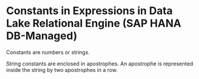 <!-- loioe1012efd1ee74e55938069318e6d2e9a -->

# Constants in Expressions in Data Lake Relational Engine \(SAP HANA DB-Managed\)

Constants are numbers or strings.



String constants are enclosed in apostrophes. An apostrophe is represented inside the string by two apostrophes in a row.

